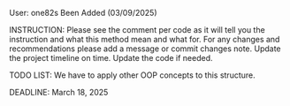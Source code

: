 User: one82s Been Added (03/09/2025)

INSTRUCTION: 
Please see the comment per code as it will tell you the instruction and what this method mean and what for. 
For any changes and recommendations please add a message or commit changes note. 
Update the project timeline on time. 
Update the code if needed. 


TODO LIST: We have to apply other OOP concepts to this structure.

DEADLINE: March 18, 2025
